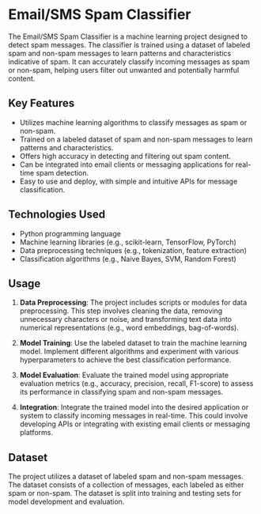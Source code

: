 # Email/SMS Spam Classifier

The Email/SMS Spam Classifier is a machine learning project designed to detect spam messages. The classifier is trained using a dataset of labeled spam and non-spam messages to learn patterns and characteristics indicative of spam. It can accurately classify incoming messages as spam or non-spam, helping users filter out unwanted and potentially harmful content.

## Key Features

- Utilizes machine learning algorithms to classify messages as spam or non-spam.
- Trained on a labeled dataset of spam and non-spam messages to learn patterns and characteristics.
- Offers high accuracy in detecting and filtering out spam content.
- Can be integrated into email clients or messaging applications for real-time spam detection.
- Easy to use and deploy, with simple and intuitive APIs for message classification.

## Technologies Used

- Python programming language
- Machine learning libraries (e.g., scikit-learn, TensorFlow, PyTorch)
- Data preprocessing techniques (e.g., tokenization, feature extraction)
- Classification algorithms (e.g., Naive Bayes, SVM, Random Forest)

## Usage

1. **Data Preprocessing**: The project includes scripts or modules for data preprocessing. This step involves cleaning the data, removing unnecessary characters or noise, and transforming text data into numerical representations (e.g., word embeddings, bag-of-words).

2. **Model Training**: Use the labeled dataset to train the machine learning model. Implement different algorithms and experiment with various hyperparameters to achieve the best classification performance.

3. **Model Evaluation**: Evaluate the trained model using appropriate evaluation metrics (e.g., accuracy, precision, recall, F1-score) to assess its performance in classifying spam and non-spam messages.

4. **Integration**: Integrate the trained model into the desired application or system to classify incoming messages in real-time. This could involve developing APIs or integrating with existing email clients or messaging platforms.

## Dataset

The project utilizes a dataset of labeled spam and non-spam messages. The dataset consists of a collection of messages, each labeled as either spam or non-spam. The dataset is split into training and testing sets for model development and evaluation.





